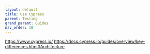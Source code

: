 ```yaml
---
layout: default
title: Use Cypress
parent: Testing
grand_parent: Guides
nav_order: 10
---
```


https://www.cypress.io/
https://docs.cypress.io/guides/overview/key-differences.html#Architecture
